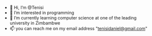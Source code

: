 - 👋 Hi, I’m @Tenisi
- 👀 I’m interested in programming
- 🌱 I’m currently learning computer science at one of the leading university in Zimbambwe
- 📫 you can reach me on my email address "tenisidaniel@gmail.com"

<!---
Tenisi/Tenisi is a ✨ special ✨ repository because its `README.md` (this file) appears on your GitHub profile.
You can click the Preview link to take a look at your changes.
--->

